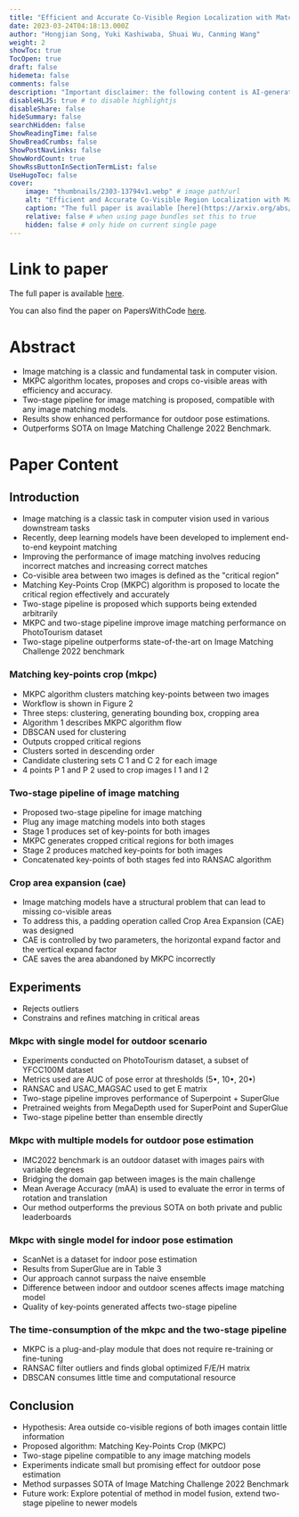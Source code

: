 ```yaml
---
title: "Efficient and Accurate Co-Visible Region Localization with Matching Key-Points Crop (MKPC): A Two-Stage Pipeline for Enhancing Image Matching Performance"
date: 2023-03-24T04:18:13.000Z
author: "Hongjian Song, Yuki Kashiwaba, Shuai Wu, Canming Wang"
weight: 2
showToc: true
TocOpen: true
draft: false
hidemeta: false
comments: false
description: "Important disclaimer: the following content is AI-generated, please make sure to fact check the presented information by reading the full paper."
disableHLJS: true # to disable highlightjs
disableShare: false
hideSummary: false
searchHidden: false
ShowReadingTime: false
ShowBreadCrumbs: false
ShowPostNavLinks: false
ShowWordCount: true
ShowRssButtonInSectionTermList: false
UseHugoToc: false
cover:
    image: "thumbnails/2303-13794v1.webp" # image path/url
    alt: "Efficient and Accurate Co-Visible Region Localization with Matching Key-Points Crop (MKPC): A Two-Stage Pipeline for Enhancing Image Matching Performance" # alt text
    caption: "The full paper is available [here](https://arxiv.org/abs/2303.13794)." # display caption under cover
    relative: false # when using page bundles set this to true
    hidden: false # only hide on current single page
---
```


# Link to paper
The full paper is available [here](https://arxiv.org/abs/2303.13794).

You can also find the paper on PapersWithCode [here](https://paperswithcode.com/paper/efficient-and-accurate-co-visible-region).

# Abstract
- Image matching is a classic and fundamental task in computer vision.
- MKPC algorithm locates, proposes and crops co-visible areas with efficiency and accuracy.
- Two-stage pipeline for image matching is proposed, compatible with any image matching models.
- Results show enhanced performance for outdoor pose estimations.
- Outperforms SOTA on Image Matching Challenge 2022 Benchmark.

# Paper Content

## Introduction
- Image matching is a classic task in computer vision used in various downstream tasks
- Recently, deep learning models have been developed to implement end-to-end keypoint matching
- Improving the performance of image matching involves reducing incorrect matches and increasing correct matches
- Co-visible area between two images is defined as the "critical region"
- Matching Key-Points Crop (MKPC) algorithm is proposed to locate the critical region effectively and accurately
- Two-stage pipeline is proposed which supports being extended arbitrarily
- MKPC and two-stage pipeline improve image matching performance on PhotoTourism dataset
- Two-stage pipeline outperforms state-of-the-art on Image Matching Challenge 2022 benchmark

### Matching key-points crop (mkpc)
- MKPC algorithm clusters matching key-points between two images
- Workflow is shown in Figure 2
- Three steps: clustering, generating bounding box, cropping area
- Algorithm 1 describes MKPC algorithm flow
- DBSCAN used for clustering
- Outputs cropped critical regions
- Clusters sorted in descending order
- Candidate clustering sets C 1 and C 2 for each image
- 4 points P 1 and P 2 used to crop images I 1 and I 2

### Two-stage pipeline of image matching
- Proposed two-stage pipeline for image matching
- Plug any image matching models into both stages
- Stage 1 produces set of key-points for both images
- MKPC generates cropped critical regions for both images
- Stage 2 produces matched key-points for both images
- Concatenated key-points of both stages fed into RANSAC algorithm

### Crop area expansion (cae)
- Image matching models have a structural problem that can lead to missing co-visible areas
- To address this, a padding operation called Crop Area Expansion (CAE) was designed
- CAE is controlled by two parameters, the horizontal expand factor and the vertical expand factor
- CAE saves the area abandoned by MKPC incorrectly

## Experiments
- Rejects outliers
- Constrains and refines matching in critical areas

### Mkpc with single model for outdoor scenario
- Experiments conducted on PhotoTourism dataset, a subset of YFCC100M dataset
- Metrics used are AUC of pose error at thresholds (5•, 10•, 20•)
- RANSAC and USAC_MAGSAC used to get E matrix
- Two-stage pipeline improves performance of Superpoint + SuperGlue
- Pretrained weights from MegaDepth used for SuperPoint and SuperGlue
- Two-stage pipeline better than ensemble directly

### Mkpc with multiple models for outdoor pose estimation
- IMC2022 benchmark is an outdoor dataset with images pairs with variable degrees
- Bridging the domain gap between images is the main challenge
- Mean Average Accuracy (mAA) is used to evaluate the error in terms of rotation and translation
- Our method outperforms the previous SOTA on both private and public leaderboards

### Mkpc with single model for indoor pose estimation
- ScanNet is a dataset for indoor pose estimation
- Results from SuperGlue are in Table 3
- Our approach cannot surpass the naive ensemble
- Difference between indoor and outdoor scenes affects image matching model
- Quality of key-points generated affects two-stage pipeline

### The time-consumption of the mkpc and the two-stage pipeline
- MKPC is a plug-and-play module that does not require re-training or fine-tuning
- RANSAC filter outliers and finds global optimized F/E/H matrix
- DBSCAN consumes little time and computational resource

## Conclusion
- Hypothesis: Area outside co-visible regions of both images contain little information
- Proposed algorithm: Matching Key-Points Crop (MKPC)
- Two-stage pipeline compatible to any image matching models
- Experiments indicate small but promising effect for outdoor pose estimation
- Method surpasses SOTA of Image Matching Challenge 2022 Benchmark
- Future work: Explore potential of method in model fusion, extend two-stage pipeline to newer models
